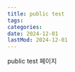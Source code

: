 ```yaml
---
title: public test
tags:
categories:
date: 2024-12-01
lastMod: 2024-12-01
---
```





public test 페이지



